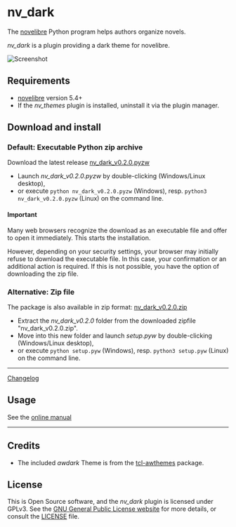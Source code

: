 # nv_dark

The [novelibre](https://github.com/peter88213/novelibre/) Python program helps authors organize novels.  

*nv_dark* is a plugin providing a dark theme for novelibre. 

![Screenshot](docs/Screenshots/screen01.png)

## Requirements

- [novelibre](https://github.com/peter88213/novelibre/) version 5.4+
- If the *nv_themes* plugin is installed, uninstall it via the plugin manager.

## Download and install

### Default: Executable Python zip archive

Download the latest release [nv_dark_v0.2.0.pyzw](https://github.com/peter88213/nv_dark/raw/main/dist/nv_dark_v0.2.0.pyzw)

- Launch *nv_dark_v0.2.0.pyzw* by double-clicking (Windows/Linux desktop),
- or execute `python nv_dark_v0.2.0.pyzw` (Windows), resp. `python3 nv_dark_v0.2.0.pyzw` (Linux) on the command line.

#### Important

Many web browsers recognize the download as an executable file and offer to open it immediately. 
This starts the installation.

However, depending on your security settings, your browser may 
initially  refuse  to download the executable file. 
In this case, your confirmation or an additional action is required. 
If this is not possible, you have the option of downloading 
the zip file. 


### Alternative: Zip file

The package is also available in zip format: [nv_dark_v0.2.0.zip](https://github.com/peter88213/nv_dark/raw/main/dist/nv_dark_v0.2.0.zip)

- Extract the *nv_dark_v0.2.0* folder from the downloaded zipfile "nv_dark_v0.2.0.zip".
- Move into this new folder and launch *setup.pyw* by double-clicking (Windows/Linux desktop), 
- or execute `python setup.pyw` (Windows), resp. `python3 setup.pyw` (Linux) on the command line.

---

[Changelog](docs/changelog.md)

## Usage

See the [online manual](docs/usage.md)

---

## Credits

- The included *awdark* Theme is from the [tcl-awthemes](https://sourceforge.net/projects/tcl-awthemes/) package. 

## License

This is Open Source software, and the *nv_dark* plugin is licensed under GPLv3. See the
[GNU General Public License website](https://www.gnu.org/licenses/gpl-3.0.en.html) for more
details, or consult the [LICENSE](https://github.com/peter88213/nv_dark/blob/main/LICENSE) file.
